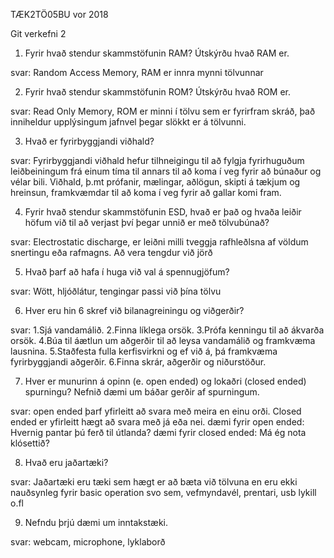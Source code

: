 TÆK2TÖ05BU vor 2018

Git verkefni 2

1. Fyrir hvað stendur skammstöfunin RAM? Útskýrðu hvað RAM er.

svar: Random Access Memory, RAM er innra mynni tölvunnar

2. Fyrir hvað stendur skammstöfunin ROM? Útskýrðu hvað ROM er.

svar: Read Only Memory, ROM er minni í tölvu sem er fyrirfram skráð, það inniheldur upplýsingum jafnvel þegar slökkt er á tölvunni.

3. Hvað er fyrirbyggjandi viðhald?

svar: Fyrirbyggjandi viðhald hefur tilhneigingu til að fylgja fyrirhuguðum leiðbeiningum frá einum tíma til annars til að koma í veg fyrir að búnaður og vélar bili.  Viðhald, þ.mt prófanir, mælingar, aðlögun, skipti á tækjum og hreinsun, framkvæmdar til að koma í veg fyrir að gallar komi fram. 

4. Fyrir hvað stendur skammstöfunin ESD, hvað er það og hvaða leiðir höfum við til að verjast því þegar unnið er með tölvubúnað?

svar: Electrostatic discharge, er leiðni milli tveggja rafhleðlsna af völdum snertingu eða rafmagns.  Að vera tengdur við jörð

5. Hvað þarf að hafa í huga við val á spennugjöfum?

svar: Wött, hljóðlátur, tengingar passi við þína tölvu

6. Hver eru hin 6 skref við bilanagreiningu og viðgerðir?

svar: 1.Sjá vandamálið. 2.Finna líklega orsök. 3.Prófa kenningu til að ákvarða orsök.  4.Búa til áætlun um aðgerðir til að leysa vandamálið og framkvæma lausnina. 5.Staðfesta fulla kerfisvirkni og ef við á, þá framkvæma fyrirbyggjandi aðgerðir.  6.Finna skrár, aðgerðir og niðurstöður.

7. Hver er munurinn á opinn (e. open ended) og lokaðri (closed ended) spurningu?
Nefnið dæmi um báðar gerðir af spurningum.

svar: open ended þarf yfirleitt að svara með meira en einu orði.  Closed ended er yfirleitt hægt að svara með já eða nei.
dæmi fyrir open ended: Hvernig pantar þú ferð til útlanda?
dæmi fyrir closed ended: Má ég nota klósettið?

8. Hvað eru jaðartæki?

svar: Jaðartæki eru tæki sem hægt er að bæta við tölvuna en eru ekki nauðsynleg fyrir basic operation svo sem, vefmyndavél, prentari, usb lykill o.fl

9. Nefndu þrjú dæmi um inntakstæki.

svar: webcam, microphone, lyklaborð